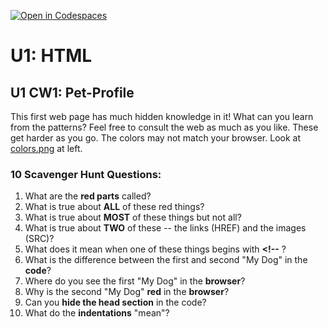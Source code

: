 [![Open in Codespaces](https://classroom.github.com/assets/launch-codespace-2972f46106e565e64193e422d61a12cf1da4916b45550586e14ef0a7c637dd04.svg)](https://classroom.github.com/open-in-codespaces?assignment_repo_id=18001825)
# U1: HTML
## U1 CW1: Pet-Profile
This first web page has much hidden knowledge in it!  What can you learn from the patterns?  Feel free to consult the web as much as you like. These get harder as you go.  The colors may not match your browser. Look at [colors.png](colors.png) at left. 
### 10 Scavenger Hunt Questions:
1. What are the **red parts** called?
2. What is true about **ALL** of these red things?
3. What is true about **MOST** of these things but not all?
4. What is true about **TWO** of these -- the links (HREF) and the images (SRC)?
5. What does it mean when one of these things begins with **<!--** ?
6. What is the difference between the first and second "My Dog" in the **code**?
7. Where do you see the first "My Dog" in the **browser**?
8. Why is the second "My Dog" **red** in the **browser**?
9. Can you **hide the head section** in the code? 
10. What do the **indentations** "mean"? 
